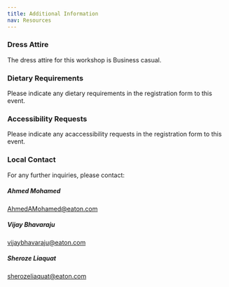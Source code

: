 ```yaml
---
title: Additional Information
nav: Resources
---
```



### Dress Attire 
The dress attire for this workshop is Business casual.

### Dietary Requirements
Please indicate any dietary requirements in the registration form to this event.

### Accessibility Requests
Please indicate any acaccessibility requests in the registration form to this event.

### Local Contact

For any further inquiries, please contact:  

##### Ahmed Mohamed
AhmedAMohamed@eaton.com

##### Vijay Bhavaraju
vijaybhavaraju@eaton.com

##### Sheroze Liaquat
sherozeliaquat@eaton.com
